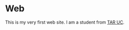 # Web
This is my very first web site. I am a student from [TAR UC][1].

[1]: https://www.tarc.edu.my